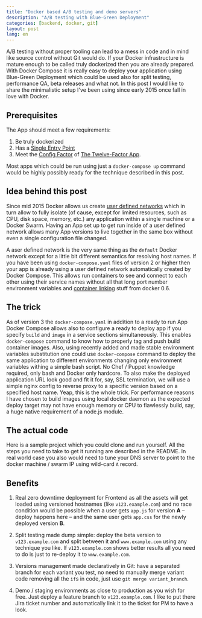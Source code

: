 ```yaml
---
title: "Docker based A/B testing and demo servers"
description: "A/B testing with Blue-Green Deployment"
categories: [backend, docker, git]
layout: post
lang: en
---
```


A/B testing without proper tooling can lead to a mess in code and in mind like source control without Git would do. If your Docker infrastructure is mature enough to be called truly dockerized then you are already prepared. With Docker Compose it is really easy to deploy your application using Blue-Green Deployment which could be used also for split testing, performance QA, beta releases and what not. In this post I would like to share the minimalistic setup I've been using since early 2015 once fall in love with Docker.


## Prerequisites

The App should meet a few requirements:

1. Be truly dockerized
2. Has a [Single Entry Point](https://www.nginx.com/blog/12-reasons-why-nginx-is-the-standard-for-containerized-applications-and-deploying-microservices/)
3. Meet the [Config Factor](https://12factor.net/config) of [The Twelve-Factor App](https://12factor.net).

Most apps which could be run using just a `docker-compose up` command would be highly possibly  ready for the technique described in this post.


## Idea behind this post

Since mid 2015 Docker allows us create [user defined networks](https://docs.docker.com/engine/userguide/networking/#user-defined-networks) which in turn allow to fully isolate (of cause, except for limited resources, such as CPU, disk space, memory, etc.) any application within a single machine or a Docker Swarm. Having an App set up to get run inside of a user defined network allows many App versions to live together in the same box without even a single configuration file changed.

A aser defined network is the very same thing as the `default` Docker network except for a little bit different semantics for resolving host names. If you have been using `docker-compose.yaml` files of version 2 or higher then your app is already using a user defined network automatically created by Docker Compose. This allows run containers to see and connect to each other using their service names without all that long port number environment variables and [container linking](https://docs.docker.com/engine/userguide/networking/default_network/dockerlinks/) stuff from docker 0.6.


## The trick

As of version 3 the `docker-compose.yaml` in addition to a ready to run App Docker Compose allows also to configure a ready to deploy app if you specify `build` and `image` in a service sections simultaneously. This enables `docker-compose` command to know how to properly tag and push build container images. Also, using recently added and made stable environment variables substitution one could use `docker-compose` command to deploy the same application to different environments changing only environment variables withing a simple bash script. No Chef / Puppet knowledge required, only bash and Docker only hardcore. To also make the deployed application URL look good and fit it for, say, SSL termination, we will use a simple nginx config to reverse proxy to a specific version based on a specified host name. Yeap, this is the whole trick. For performance reasons I have chosen to build images using local docker daemon as the expected deploy target may not have enough memory or CPU to flawlessly build, say, a huge native requirement of a node.js module.


## The actual code

Here is a sample project which you could clone and run yourself. All the steps you need to take to get it running are described in the README. In real world case you also would need to tune your DNS server to point to the docker machine / swarm IP using wild-card `A` record.


## Benefits

1. Real zero downtime deployment for Frontend as all the assets will get loaded using versioned hostnames (like `v123.example.com`) and no race condition would be possible when a user gets `app.js` for version **A** – deploy happens here – and the same user gets `app.css` for the newly deployed version **B**.

2. Split testing made dump simple: deploy the beta version to `v123.example.com` and split between it and `www.example.com` using any technique you like. If `v123.example.com` shows better results all you need to do is just to re-deploy it to `www.example.com`.

3. Versions management made declaratively in Git: have a separated branch for each variant you test, no need to manually merge variant code removing all the `if`s in code, just use `git merge variant_branch`.

4. Demo / staging environments as close to production as you wish for free. Just deploy a feature branch to `v123.example.com`. I like to put there Jira ticket number and automatically link it to the ticket for PM to have a look.
